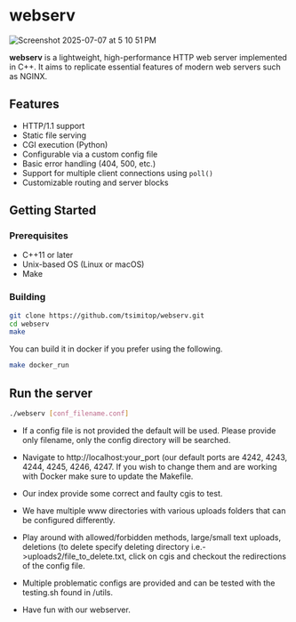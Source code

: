 # webserv
![Screenshot 2025-07-07 at 5 10 51 PM](https://github.com/user-attachments/assets/0a25aca9-c414-4f8b-9a3e-ad108ab61006)

**webserv** is a lightweight, high-performance HTTP web server implemented in C++. It aims to replicate essential features of modern web servers such as NGINX.

## Features

- HTTP/1.1 support
- Static file serving
- CGI execution (Python)
- Configurable via a custom config file
- Basic error handling (404, 500, etc.)
- Support for multiple client connections using `poll()`
- Customizable routing and server blocks

## Getting Started

### Prerequisites

- C++11 or later
- Unix-based OS (Linux or macOS)
- Make

### Building

```bash
git clone https://github.com/tsimitop/webserv.git
cd webserv
make
```
You can build it in docker if you prefer using the following.
```bash
make docker_run
```


## Run the server
```bash
./webserv [conf_filename.conf]
```
- If a config file is not provided the default will be used. Please provide only filename, only the config directory will be searched.
- Navigate to http://localhost:your_port (our default ports are 4242, 4243, 4244, 4245, 4246, 4247. If you wish to change them and are working with Docker make sure to update the Makefile.

- Our index provide some correct and faulty cgis to test.
- We have multiple www directories with various uploads folders that can be configured differently.
- Play around with allowed/forbidden methods, large/small text uploads, deletions (to delete specify deleting directory i.e.->uploads2/file_to_delete.txt, click on cgis and checkout the redirections of the config file.
- Multiple problematic configs are provided and can be tested with the testing.sh found in /utils.
- Have fun with our webserver.
